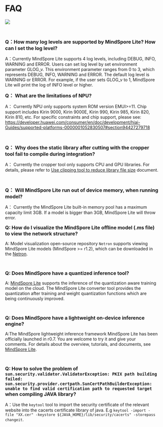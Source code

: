 # FAQ

<a href="https://gitee.com/mindspore/docs/blob/master/docs/lite/faq/source_en/faq.md" target="_blank"><img src="https://mindspore-website.obs.cn-north-4.myhuaweicloud.com/website-images/r2.0/resource/_static/logo_source_en.png"></a>

<br/>

<font size=3>**Q：How many log levels are supported by MindSpore Lite? How can I set the log level?**</font>

A：Currently MindSpore Lite supports 4 log levels, including DEBUG, INFO, WARNING and ERROR. Users can set log level by set environment parameter GLOG_v. This environment parameter ranges from 0 to 3, which represents DEBUG, INFO, WARNING and ERROR. The default log level is WARNING or ERROR. For example, if the user sets GLOG_v to 1, MindSpore Lite will print the log of INFO level or higher.
<br/>

<font size=3>**Q： What are the limitations of NPU?**</font>

A： Currently NPU only supports system ROM version EMUI>=11. Chip support includes Kirin 9000, Kirin 9000E, Kirin 990, Kirin 985, Kirin 820, Kirin 810, etc. For specific constraints and chip support, please see: <https://developer.huawei.com/consumer/en/doc/development/hiai-Guides/supported-platforms-0000001052830507#section94427279718>

<br/>

<font size=3>**Q： Why does the static library after cutting with the cropper tool fail to compile during integration?**</font>

A： Currently the cropper tool only supports CPU and GPU libraries. For details, please refer to [Use clipping tool to reduce library file size](https://www.mindspore.cn/lite/docs/en/master/use/cropper_tool.html) document.

<br/>

<font size=3>**Q： Will MindSpore Lite run out of device memory, when running model?**</font>

A： Currently the MindSpore Lite built-in memory pool has a maximum capacity limit 3GB. If a model is bigger than 3GB, MindSpore Lite will throw error.

<font size=3>**Q: How do I visualize the MindSpore Lite offline model (.ms file) to view the network structure?**</font>

A: Model visualization open-source repository `Netron` supports viewing MindSpore Lite models (MindSpore >= r1.2), which can be downloaded in the [Netron](https://github.com/lutzroeder/netron).

<br/>

<font size=3>**Q: Does MindSpore have a quantized inference tool?**</font>

A: [MindSpore Lite](https://www.mindspore.cn/lite/en) supports the inference of the quantization aware training model on the cloud. The MindSpore Lite converter tool provides the quantization after training and weight quantization functions which are being continuously improved.

<br/>

<font size=3>**Q: Does MindSpore have a lightweight on-device inference engine?**</font>

A:The MindSpore lightweight inference framework MindSpore Lite has been officially launched in r0.7. You are welcome to try it and give your comments. For details about the overview, tutorials, and documents, see [MindSpore Lite](https://www.mindspore.cn/lite/en).

<br/>

<font size=3>**Q: How to solve the problem of `sun.security.validator.ValidatorException: PKIX path building failed: sun.security.provider.certpath.SunCertPathBuilderException: unable to find valid certification path to requested target` when compiling JAVA library?**</font>

A：Use the `keytool` tool to import the security certificate of the relevant website into the cacerts certificate library of java. E.g `keytool -import -file "XX.cer" -keystore ${JAVA_HOME}/lib/security/cacerts" -storepass changeit`.

<br/>